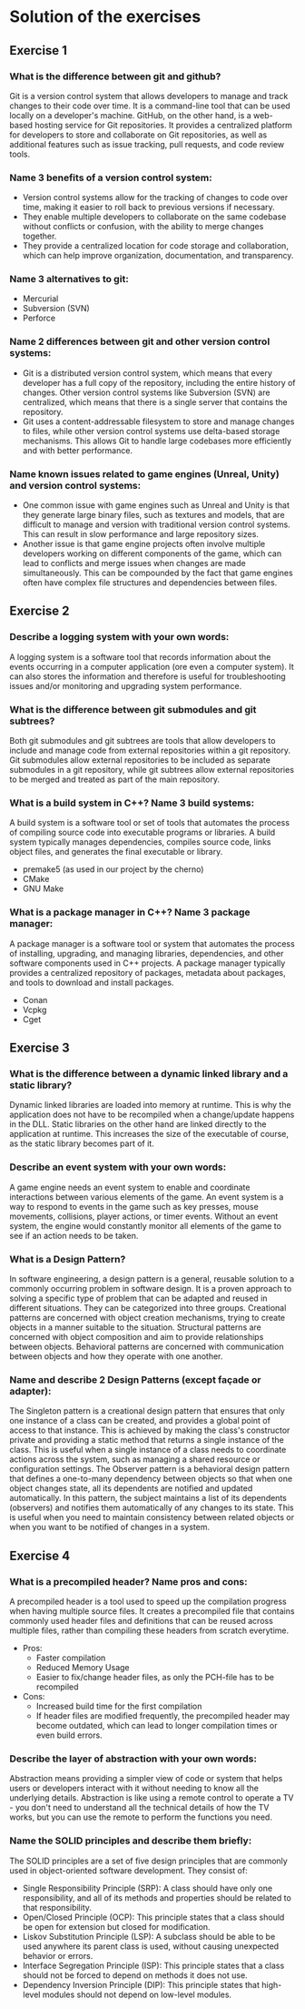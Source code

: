 # Solution of the exercises

## Exercise 1

### What is the difference between git and github?

Git is a version control system that allows developers to manage and track changes to their code over time. It is a command-line tool that can be used locally on a developer's machine. GitHub, on the other hand, is a web-based hosting service for Git repositories. It provides a centralized platform for developers to store and collaborate on Git repositories, as well as additional features such as issue tracking, pull requests, and code review tools.

### Name 3 benefits of a version control system:

- Version control systems allow for the tracking of changes to code over time, making it easier to roll back to previous versions if necessary.
- They enable multiple developers to collaborate on the same codebase without conflicts or confusion, with the ability to merge changes together.
- They provide a centralized location for code storage and collaboration, which can help improve organization, documentation, and transparency.

### Name 3 alternatives to git:

- Mercurial
- Subversion (SVN)
- Perforce

### Name 2 differences between git and other version control systems:

- Git is a distributed version control system, which means that every developer has a full copy of the repository, including the entire history of changes. Other version control systems like Subversion (SVN) are centralized, which means that there is a single server that contains the repository.
- Git uses a content-addressable filesystem to store and manage changes to files, while other version control systems use delta-based storage mechanisms. This allows Git to handle large codebases more efficiently and with better performance.

### Name known issues related to game engines (Unreal, Unity) and version control systems:

- One common issue with game engines such as Unreal and Unity is that they generate large binary files, such as textures and models, that are difficult to manage and version with traditional version control systems. This can result in slow performance and large repository sizes.
- Another issue is that game engine projects often involve multiple developers working on different components of the game, which can lead to conflicts and merge issues when changes are made simultaneously. This can be compounded by the fact that game engines often have complex file structures and dependencies between files.

## Exercise 2

### Describe a logging system with your own words:
A logging system is a software tool that records information about the events occurring in a computer application (ore even a computer system). It can also stores the information and therefore is useful for troubleshooting issues and/or monitoring and upgrading system performance.

### What is the difference between git submodules and git subtrees?
Both git submodules and git subtrees are tools that allow developers to include and manage code from external repositories within a git repository. Git submodules allow external repositories to be included as separate submodules in a git repository, while git subtrees allow external repositories to be merged and treated as part of the main repository.

### What is a build system in C++? Name 3 build systems:
A build system is a software tool or set of tools that automates the process of compiling source code into executable programs or libraries. A build system typically manages dependencies, compiles source code, links object files, and generates the final executable or library.
- premake5 (as used in our project by the cherno)
- CMake
- GNU Make

### What is a package manager in C++? Name 3 package manager:
A package manager is a software tool or system that automates the process of installing, upgrading, and managing libraries, dependencies, and other software components used in C++ projects. A package manager typically provides a centralized repository of packages, metadata about packages, and tools to download and install packages.
- Conan
- Vcpkg
- Cget

## Exercise 3

### What is the difference between a dynamic linked library and a static library?
Dynamic linked libraries are loaded into memory at runtime. This is why the application does not have to be recompiled when a change/update happens in the DLL. Static libraries on the other hand are linked directly to the application at runtime. This increases the size of the executable of course, as the static library becomes part of it.

### Describe an event system with your own words:
A game engine needs an event system to enable and coordinate interactions between various elements of the game. An event system is a way to respond to events in the game such as key presses, mouse movements, collisions, player actions, or timer events. Without an event system, the engine would constantly monitor all elements of the game to see if an action needs to be taken.

### What is a Design Pattern?
In software engineering, a design pattern is a general, reusable solution to a commonly occurring problem in software design. It is a proven approach to solving a specific type of problem that can be adapted and reused in different situations. They can be categorized into three groups. Creational patterns are concerned with object creation mechanisms, trying to create objects in a manner suitable to the situation. Structural patterns are concerned with object composition and aim to provide relationships between objects. Behavioral patterns are concerned with communication between objects and how they operate with one another.

### Name and describe 2 Design Patterns (except façade or adapter):
The Singleton pattern is a creational design pattern that ensures that only one instance of a class can be created, and provides a global point of access to that instance. This is achieved by making the class's constructor private and providing a static method that returns a single instance of the class. This is useful when a single instance of a class needs to coordinate actions across the system, such as managing a shared resource or configuration settings. The Observer pattern is a behavioral design pattern that defines a one-to-many dependency between objects so that when one object changes state, all its dependents are notified and updated automatically. In this pattern, the subject maintains a list of its dependents (observers) and notifies them automatically of any changes to its state. This is useful when you need to maintain consistency between related objects or when you want to be notified of changes in a system.

## Exercise 4

### What is a precompiled header? Name pros and cons:
A precompiled header is a tool used to speed up the compilation progress when having multiple source files. It creates a precompiled file that contains commonly used header files and definitions that can be reused across multiple files, rather than compiling these headers from scratch everytime.
- Pros:
  - Faster compilation
  - Reduced Memory Usage
  - Easier to fix/change header files, as only the PCH-file has to be recompiled
- Cons:
  - Increased build time for the first compilation
  -  If header files are modified frequently, the precompiled header may become outdated, which can lead to longer compilation times or even build errors.

### Describe the layer of abstraction with your own words:

Abstraction means providing a simpler view of code or system that helps users or developers interact with it without needing to know all the underlying details. Abstraction is like using a remote control to operate a TV - you don't need to understand all the technical details of how the TV works, but you can use the remote to perform the functions you need.

### Name the SOLID principles and describe them briefly:

The SOLID principles are a set of five design principles that are commonly used in object-oriented software development. They consist of:

- Single Responsibility Principle (SRP): A class should have only one responsibility, and all of its methods and properties should be related to that responsibility.
- Open/Closed Principle (OCP): This principle states that a class should be open for extension but closed for modification.
- Liskov Substitution Principle (LSP): A subclass should be able to be used anywhere its parent class is used, without causing unexpected behavior or errors.
- Interface Segregation Principle (ISP): This principle states that a class should not be forced to depend on methods it does not use.
- Dependency Inversion Principle (DIP): This principle states that high-level modules should not depend on low-level modules.